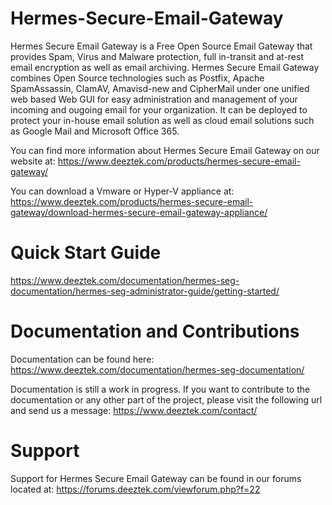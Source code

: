 # Hermes-Secure-Email-Gateway
Hermes Secure Email Gateway is a Free Open Source Email Gateway that provides Spam, Virus and Malware protection, full in-transit and at-rest email encryption as well as email archiving.  Hermes Secure Email Gateway combines Open Source technologies such as Postfix, Apache SpamAssassin, ClamAV, Amavisd-new and CipherMail under one unified web based Web GUI for easy administration and management of your incoming and ougoing email for your organization.  It can be deployed to protect your in-house email solution as well as cloud email solutions such as Google Mail and Microsoft Office 365.

You can find more information about Hermes Secure Email Gateway on our website at:
https://www.deeztek.com/products/hermes-secure-email-gateway/

You can download a Vmware or Hyper-V appliance at:
https://www.deeztek.com/products/hermes-secure-email-gateway/download-hermes-secure-email-gateway-appliance/

# Quick Start Guide
https://www.deeztek.com/documentation/hermes-seg-documentation/hermes-seg-administrator-guide/getting-started/

# Documentation and Contributions
Documentation can be found here:
https://www.deeztek.com/documentation/hermes-seg-documentation/

Documentation is still a work in progress. If you want to contribute to the documentation or any other part of the project, please visit the following url and send us a message:
https://www.deeztek.com/contact/

# Support
Support for Hermes Secure Email Gateway can be found in our forums located at:
https://forums.deeztek.com/viewforum.php?f=22








